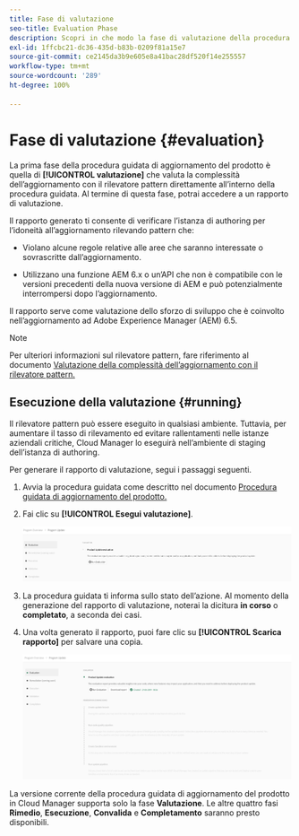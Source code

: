```yaml
---
title: Fase di valutazione
seo-title: Evaluation Phase
description: Scopri in che modo la fase di valutazione della procedura guidata di aggiornamento del prodotto valuta la complessità dell’aggiornamento con il rilevatore pattern.
exl-id: 1ffcbc21-dc36-435d-b83b-0209f81a15e7
source-git-commit: ce2145da3b9e605e8a41bac28df520f14e255557
workflow-type: tm+mt
source-wordcount: '289'
ht-degree: 100%

---
```



# Fase di valutazione {#evaluation}

La prima fase della procedura guidata di aggiornamento del prodotto è quella di **[!UICONTROL valutazione]** che valuta la complessità dell’aggiornamento con il rilevatore pattern direttamente all’interno della procedura guidata. Al termine di questa fase, potrai accedere a un rapporto di valutazione.

Il rapporto generato ti consente di verificare l’istanza di authoring per l’idoneità all’aggiornamento rilevando pattern che:

* Violano alcune regole relative alle aree che saranno interessate o sovrascritte dall’aggiornamento.

* Utilizzano una funzione AEM 6.x o un’API che non è compatibile con le versioni precedenti della nuova versione di AEM e può potenzialmente interrompersi dopo l’aggiornamento.

Il rapporto serve come valutazione dello sforzo di sviluppo che è coinvolto nell’aggiornamento ad Adobe Experience Manager (AEM) 6.5.

>[!NOTE]
>
>Per ulteriori informazioni sul rilevatore pattern, fare riferimento al documento [Valutazione della complessità dell’aggiornamento con il rilevatore pattern.](https://experienceleague.adobe.com/docs/experience-manager-65/deploying/upgrading/pattern-detector.html?lang=it)

## Esecuzione della valutazione {#running}

Il rilevatore pattern può essere eseguito in qualsiasi ambiente. Tuttavia, per aumentare il tasso di rilevamento ed evitare rallentamenti nelle istanze aziendali critiche, Cloud Manager lo eseguirà nell’ambiente di staging dell’istanza di authoring.

Per generare il rapporto di valutazione, segui i passaggi seguenti.

1. Avvia la procedura guidata come descritto nel documento [Procedura guidata di aggiornamento del prodotto.](/help/product-update-wizard/overview.md)

1. Fai clic su **[!UICONTROL Esegui valutazione]**.

   ![Esegui valutazione](/help/assets/Run-Evaluation.png)

1. La procedura guidata ti informa sullo stato dell’azione. Al momento della generazione del rapporto di valutazione, noterai la dicitura **in corso** o **completato**, a seconda dei casi.

1. Una volta generato il rapporto, puoi fare clic su **[!UICONTROL Scarica rapporto]** per salvare una copia.

   ![Rapporto creato](/help/assets/Evaluation-1.png)

La versione corrente della procedura guidata di aggiornamento del prodotto in Cloud Manager supporta solo la fase **Valutazione**. Le altre quattro fasi **Rimedio**, **Esecuzione**, **Convalida** e **Completamento** saranno presto disponibili.
